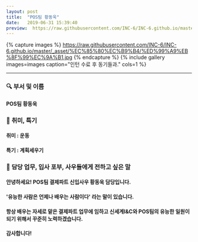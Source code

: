 ```yaml
---
layout: post
title:  "POS팀 황동욱"
date:   2019-06-31 15:39:40
preview:  https://raw.githubusercontent.com/INC-6/INC-6.github.io/master/_asset/%EB%8F%99%EA%B8%B0%EC%82%AC%EC%A7%84/191931.jpg
---
```


{% capture images %}
https://raw.githubusercontent.com/INC-6/INC-6.github.io/master/_asset/%EC%85%80%EC%B9%B4/%ED%99%A9%EB%8F%99%EC%9A%B1.jpg
{% endcapture %}
{% include gallery images=images caption="인턴 수료 후 동기들과." cols=1 %}

---

### 🔍 **부서 및 이름**
    
#### POS팀 황동욱

### 🔔 **취미, 특기**

#### 취미 : 운동
   
#### 특기 : 계획세우기

### 🔔 **담당 업무, 입사 포부, 사우들에게 전하고 싶은 말**
 
#### 안녕하세요! POS팀 결제파트 신입사우 황동욱 담당입니다.
   
#### '유능한 사람은 언제나 배우는 사람이다' 라는 말이 있습니다.
   
#### 항상 배우는 자세로 맡은 결제파트 업무에 임하고 신세계I&C와 POS팀의 유능한 일원이 되기 위해서 꾸준히 노력하겠습니다.
   
#### 감사합니다!